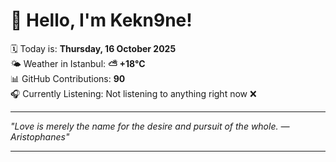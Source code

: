 # 👋 Hello, I'm Kekn9ne!

🗓️ Today is: **Thursday, 16 October 2025**  
🌤️ Weather in Istanbul: **⛅️  +18°C**  
📊 GitHub Contributions: **90**  
🎧 Currently Listening: Not listening to anything right now ❌

---

_"Love is merely the name for the desire and pursuit of the whole. — *Aristophanes*"_

---
